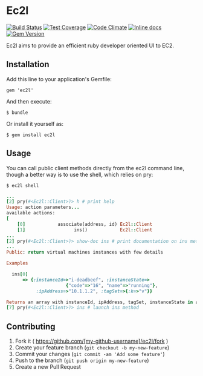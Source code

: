 # Ec2l

[![Build Status](https://travis-ci.org/yazgoo/ec2l.svg?branch=master)](https://travis-ci.org/yazgoo/ec2l)
[![Test Coverage](https://codeclimate.com/github/yazgoo/ec2l/coverage.png)](https://codeclimate.com/github/yazgoo/ec2l)
[![Code Climate](https://codeclimate.com/github/yazgoo/ec2l.png)](https://codeclimate.com/github/yazgoo/ec2l)
[![Inline docs](http://inch-ci.org/github/yazgoo/ec2l.png?branch=master)](http://inch-ci.org/github/yazgoo/ec2l)
[![Gem Version](https://badge.fury.io/rb/ec2l.svg)](http://badge.fury.io/rb/ec2l)


Ec2l aims to provide an efficient ruby developer oriented UI to EC2.

## Installation

Add this line to your application's Gemfile:

    gem 'ec2l'

And then execute:

    $ bundle

Or install it yourself as:

    $ gem install ec2l

## Usage

You can call public client methods directly from the ec2l command line,
though a better way is to use the shell, which relies on pry:

    $ ec2l shell


```ruby
...
[2] pry(#<Ec2l::Client>)> h # print help
Usage: action parameters...
available actions:
[
    [0]            associate(address, id) Ec2l::Client
    [1]                  ins()            Ec2l::Client
...
[2] pry(#<Ec2l::Client>)> show-doc ins # print documentation on ins method
...
Public: return virtual machines instances with few details

Examples

  ins[0]
      => {:instanceId=>"i-deadbeef", :instanceState=>
                      {"code"=>"16", "name"=>"running"},
           :ipAddress=>"10.1.1.2", :tagSet=>{:k=>"v"}}

Returns an array with instanceId, ipAddress, tagSet, instanceState in a hash
[7] pry(#<Ec2l::Client>)> ins # launch ins method
```

## Contributing

1. Fork it ( https://github.com/[my-github-username]/ec2l/fork )
2. Create your feature branch (`git checkout -b my-new-feature`)
3. Commit your changes (`git commit -am 'Add some feature'`)
4. Push to the branch (`git push origin my-new-feature`)
5. Create a new Pull Request
